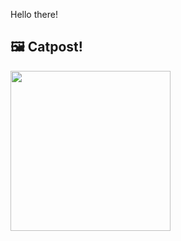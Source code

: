 Hello there!



## 🖼️ Catpost!

<sub>
    <img src="https://cdn2.thecatapi.com/images/MTg3MDk3Ng.jpg" height="256">
</sub>

